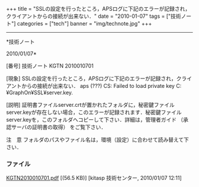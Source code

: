 ﻿+++
title = "SSLの設定を行ったところ，APSログに下記のエラーが記録され，クライアントからの接続が出来ない．"
date = "2010-01-07"
tags = ["技術ノート"]
categories = ["tech"]
banner = "img/technote.jpg"
+++

-----------------------------------------------------------------------------------------------------------------------------

*技術ノート

2010/01/07*


[番号]
技術ノート KGTN 2010010701

[現象]
SSLの設定を行ったところ，APSログに下記のエラーが記録され，クライアントからの接続が出来ない．
aps (???) CS: Failed to load private key C:¥GraphOn¥SSL¥server.key.

[説明]
証明書ファイルserver.crtが置かれたフォルダに，秘密鍵ファイルserver.keyが存在しない場合，このエラーが記録されます．秘密鍵ファイルserver.keyを，このフォルダへコピーして下さい．詳細は，管理者ガイド
（承認サーバの証明書の取得） をご覧下さい．

注　意
フォルダのパスやファイル名は，環境（設定）に合わせて読み替えて下さい．


### ファイル

 
 


[KGTN2010010701.pdf](http://techreport.kitasp.net/attachments/download/42/KGTN2010010701.pdf)
 [(56.5 KB)] [kitasp 技術センター, 2010/01/07
12:11]


 


 


